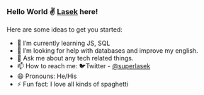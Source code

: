 ### Hello World ✌ [Lasek](https://www.github.com/superlasek) here!


Here are some ideas to get you started:

- 🌱 I’m currently learning JS, SQL
- 🤔 I’m looking for help with databases and improve my english.
- 💬 Ask me about any tech related things.
- 📫 How to reach me: 🐦Twitter - [@superlasek](https://www.twitter.com/superlasek)
- 😄 Pronouns: He/His
- ⚡ Fun fact: I love all kinds of spaghetti
